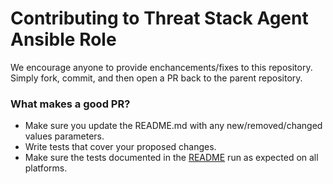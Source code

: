 Contributing to Threat Stack Agent Ansible Role
=============================

We encourage anyone to provide enchancements/fixes to this repository. Simply fork, commit, and then open a PR back to the parent repository.


### What makes a good PR?

* Make sure you update the README.md with any new/removed/changed values parameters.
* Write tests that cover your proposed changes.
* Make sure the tests documented in the [README](README.md) run as expected on all platforms.
